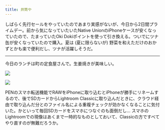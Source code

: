 ```yaml
---
title: 井筒や
---
```


しばらく先行セールをやっていたのであまり実感がないが、今日から2日間プライムデー。前から気になっていたいたNative UnionのiPhoneケースが安くなっていたので、たまっていたOki Dokiポイントを使って引き換える。ついでにツナ缶が安くなっていたので購入。夏は (夏に限らないが) 野菜を和えただけのおかずとかも楽で便利だし、ツナが活躍しそうだ。

---

今日のランチは町の定食屋さんで。生姜焼きが美味しい。

![](https://ceshmina-photos.s3.ap-northeast-1.amazonaws.com/medium/202407/20240716-131709.webp)

![](https://ceshmina-photos.s3.ap-northeast-1.amazonaws.com/medium/202407/20240716-133147.webp)

PENのスマホ転送機能でRAWをiPhoneに取り込むとiPhoneが勝手にリネームするので、後でSDカードからLightroom Classicに取り込んだときに、クラウド経由で取り込んだ分とのファイル名による重複チェックが効かなくなることに気付いた。かといって毎回SDカードをスマホにつなぐのも面倒だし... スマホのLightroomでの現像はあくまで一時的なものとしておいて、Classicの方ですべてやり直すのが無難だろうか。
